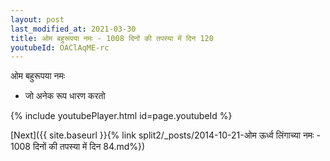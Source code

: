 ```yaml
---
layout: post
last_modified_at: 2021-03-30
title: ओम बहुरूपया नमः - 1008 दिनों की तपस्या में दिन 120
youtubeId: OAClAqME-rc
---
```

 
 
 ओम बहुरूपया नमः  
 
 -  जो अनेक रूप धारण करतो 
 
  
 
  
 
 
 
 
 
 


{% include youtubePlayer.html id=page.youtubeId %}
 
[Next]({{ site.baseurl }}{% link  split2/_posts/2014-10-21-ओम ऊर्ध्व लिंगाच्या नमः - 1008 दिनों की तपस्या में दिन 84.md%})
 
